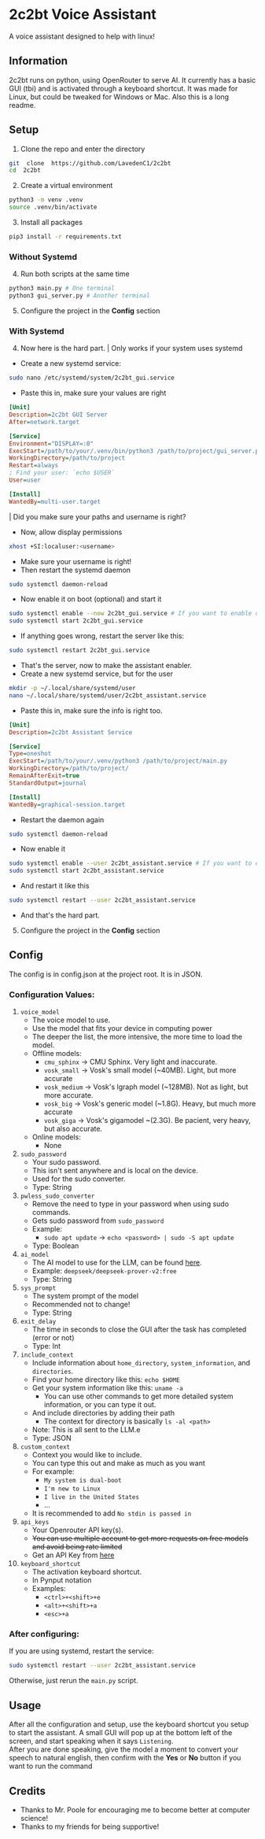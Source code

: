 # 2c2bt Voice Assistant
A voice assistant designed to help with linux!
## Information
2c2bt runs on python, using OpenRouter to serve AI. It currently has a basic GUI (tbi) and is activated through a keyboard shortcut. It was made for Linux, but could be tweaked for Windows or Mac. Also this is a long readme.
## Setup
1. Clone the repo and enter the directory
```bash
git  clone  https://github.com/LavedenC1/2c2bt
cd  2c2bt
```
2. Create a virtual environment
```bash
python3 -m venv .venv
source .venv/bin/activate
```
3. Install all packages
```bash
pip3 install -r requirements.txt
```
### Without Systemd
4. Run both scripts at the same time
```bash
python3 main.py # One terminal
python3 gui_server.py # Another terminal
```
5. Configure the project in the **Config** section
### With Systemd
4. Now here is the hard part.
| Only works if your system uses systemd

- Create a new systemd service:
```bash
sudo nano /etc/systemd/system/2c2bt_gui.service
```
- Paste this in, make sure your values are right
```ini
[Unit]
Description=2c2bt GUI Server
After=network.target

[Service]
Environment="DISPLAY=:0"
ExecStart=/path/to/your/.venv/bin/python3 /path/to/project/gui_server.py
WorkingDirectory=/path/to/project
Restart=always
; Find your user: `echo $USER`
User=user

[Install]
WantedBy=multi-user.target
```
| Did you make sure your paths and username is right?
- Now, allow display permissions
```bash
xhost +SI:localuser:<username>
```
- Make sure your username is right!
- Then restart the systemd daemon
```bash
sudo systemctl daemon-reload
```
- Now enable it on boot (optional) and start it
```bash
sudo systemctl enable --now 2c2bt_gui.service # If you want to enable on boot
sudo systemctl start 2c2bt_gui.service
```
- If anything goes wrong, restart the server like this:
```bash
sudo systemctl restart 2c2bt_gui.service
```
- That's the server, now to make the assistant enabler.
- Create a new systemd service, but for the user
```bash
mkdir -p ~/.local/share/systemd/user
nano ~/.local/share/systemd/user/2c2bt_assistant.service
```
- Paste this in, make sure the info is right too.
```ini
[Unit]
Description=2c2bt Assistant Service

[Service]
Type=oneshot
ExecStart=/path/to/your/.venv/python3 /path/to/project/main.py
WorkingDirectory=/path/to/project/
RemainAfterExit=true
StandardOutput=journal

[Install]
WantedBy=graphical-session.target
```
- Restart the daemon again
```bash
sudo systemctl daemon-reload
```
- Now enable it
```bash
sudo systemctl enable --user 2c2bt_assistant.service # If you want to enable after login
sudo systemctl start 2c2bt_assistant.service
```
- And restart it like this
```bash
sudo systemctl restart --user 2c2bt_assistant.service
```
- And that's the hard part.
5. Configure the project in the **Config** section

## Config
The config is in config.json at the project root. It is in JSON.
### Configuration Values:
1. `voice_model`
	- The voice model to use.
	- Use the model that fits your device in computing power
	- The deeper the list, the more intensive, the more time to load the model.
	- Offline models:
		- `cmu_sphinx` -> CMU Sphinx. Very light and inaccurate.
		- `vosk_small` -> Vosk's small model (~40MB). Light, but more accurate
		- `vosk_medium` -> Vosk's lgraph model (~128MB). Not as light, but more accurate.
		- `vosk_big` -> Vosk's generic model (~1.8G). Heavy, but much more accurate
		- `vosk_giga` -> Vosk's gigamodel ~(2.3G). Be pacient, very heavy, but also accurate.
	- Online models:
		- None
2. `sudo_password`
	- Your sudo password.
	- This isn't sent anywhere and is local on the device.
	- Used for the sudo converter.
	- Type: String
3. `pwless_sudo_converter`
	- Remove the need to type in your password when using sudo commands.
	- Gets sudo password from `sudo_password`
	- Example:
		- `sudo apt update` -> `echo <password> | sudo -S apt update`
	- Type: Boolean
4. `ai_model`
	- The AI model to use for the LLM, can be found [here](https://openrouter.ai/models?max_price=0).
	- Example: `deepseek/deepseek-prover-v2:free`
	- Type: String
5. `sys_prompt`
	- The system prompt of the model
	- Recommended not to change!
	- Type: String
6. `exit_delay`
	- The time in seconds to close the GUI after the task has completed (error or not)
	- Type: Int
7. `include_context`
	- Include information about `home_directory`, `system_information`, and `directories`.
	- Find your home directory like this: `echo $HOME`
	- Get your system information like this: `uname -a`
		- You can use other commands to get more detailed system information, or you can type it out.
	- And include directories by adding their path
		- The context for directory is basically `ls -al <path>`
	- Note: This is all sent to the LLM.e
	- Type: JSON
8. `custom_context`
	- Context you would like to include.
	- You can type this out and make as much as you want
	- For example:
		- `My system is dual-boot`
		-  `I'm new to Linux`
		- `I live in the United States`
		- ...
	- It is recommended to add `No stdin is passed in`
9. `api_keys`
	- Your Openrouter API key(s).
	- ~~You can use multiple account to get more requests on free models and avoid being rate limited~~
	- Get an API Key from [here](https://openrouter.ai/settings/keys)
10. `keyboard_shortcut`
	- The activation keyboard shortcut.
	- In Pynput notation
	- Examples:
		- `<ctrl>+<shift>+e`
		- `<alt>+<shift>+a`
		- `<esc>+a`
### After configuring:
If you are using systemd, restart the service:
```bash
sudo systemctl restart --user 2c2bt_assistant.service
```
Otherwise, just rerun the `main.py` script.
 
## Usage
After all the configuration and setup, use the keyboard shortcut you setup to start the assistant. A small GUI will pop up at the bottom left of the screen, and start speaking when it says `Listening`.<br>
After you are done speaking, give the model a moment to convert your speech to natural english, then confirm with the **Yes** or **No** button if you want to run the command

## Credits
- Thanks to Mr. Poole for encouraging me to become better at computer science!
- Thanks to my friends for being supportive!